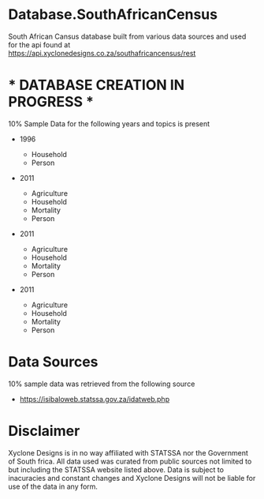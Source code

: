 # Database.SouthAfricanCensus
South African Cansus database built from various data sources and used for the api found at https://api.xyclonedesigns.co.za/southafricancensus/rest

# * DATABASE CREATION IN PROGRESS *

10% Sample Data for the following years and topics is present

- 1996
	- Household
	- Person

- 2011
	- Agriculture
	- Household
	- Mortality
	- Person
	
- 2011
	- Agriculture
	- Household
	- Mortality
	- Person
		
- 2011
	- Agriculture
	- Household
	- Mortality
	- Person	

# Data Sources

10% sample data was retrieved from the following source
- https://isibaloweb.statssa.gov.za/idatweb.php

# Disclaimer

Xyclone Designs is in no way affiliated with STATSSA nor the Government of South frica. All data used was curated from public sources not limited to but including the STATSSA website listed above. Data is subject to inacuracies and constant changes and Xyclone Designs will not be liable for use of the data in any form.
